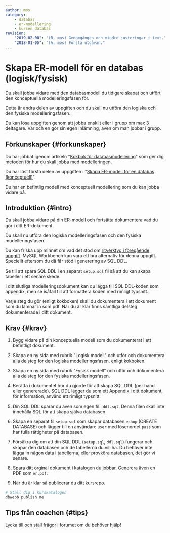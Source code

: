 ```yaml
---
author: mos
category:
    - databas
    - er-modellering
    - kursen databas
revision:
    "2019-02-08": "(B, mos) Genomgången och mindre justeringar i text."
    "2018-01-05": "(A, mos) Första utgåvan."
...
```

Skapa ER-modell för en databas (logisk/fysisk)
==================================

Du skall jobba vidare med den databasmodell du tidigare skapat och utfört den konceptuella modelleringsfasen för.

Detta är andra delen av uppgiften och du skall nu utföra den logiska och den fysiska modelleringsfasen.

Du kan lösa uppgiften genom att jobba enskilt eller i grupp om max 3 deltagare. Var och en gör sin egen inlämning, även om man jobbar i grupp.

<!--more-->



Förkunskaper {#forkunskaper}
-----------------------

Du har jobbat igenom artikeln "[Kokbok för databasmodellering](kunskap/kokbok-for-databasmodellering)" som ger dig metoden för hur du skall jobba med modelleringen.

Du har löst första delen av uppgiften i "[Skapa ER-modell för en databas (konceptuell)](uppgift/skapa-er-modell-for-en-databas-konceptuell)".

Du har en befintlig modell med konceptuell modellering som du kan jobba vidare på.



Introduktion {#intro}
-----------------------

Du skall jobba vidare på din ER-modell och fortsätta dokumentera vad du gör i ditt ER-dokument.

Du skall nu utföra den logiska modelleringsfasen och den fysiska modelleringsfasen.

Du kan friska upp minnet om vad det stod om [ritverktyg i föregående uppgift](uppgift/skapa-er-modell-for-en-databas-konceptuell#ritverktyg). MySQL Workbench kan vara ett bra alternativ för denna uppgift. Speciellt eftersom du då får stöd i generering av SQL DDL.

Se till att spara SQL DDL i en separat `setup.sql` fil så att du kan skapa tabeller i ett senare skede.

I ditt slutliga modelleringsdokument kan du lägga till SQL DDL-koden som appendix, men se isåfall till att formattera koden med rimligt typsnitt.

Varje steg du gör (enligt kokboken) skall du dokumentera i ett dokument som du lämnar in som pdf. När du är klar finns samtliga delsteg dokumenterade i ditt dokument.



Krav {#krav}
-----------------------

1. Bygg vidare på din konceptuella modell som du dokumenterat i ett befintligt dokument.

1. Skapa en ny sida med rubrik "Logisk modell" och utför och dokumentera alla delsteg för den logiska modelleringsfasen, enligt kokboken.

1. Skapa en ny sida med rubrik "Fysisk modell" och utför och dokumentera alla delsteg för den fysiska modelleringsfasen.

1. Berätta i dokumentet hur du gjorde för att skapa SQL DDL (per hand eller genererade). SQL DDL lägger du som ett Appendix i ditt dokument, för information, använd ett rimligt typsnitt.

1. Din SQL DDL sparar du även som egen fil i `ddl.sql`. Denna filen skall inte innehålla SQL för att skapa själva databasen.

1. Skapa en separat fil `setup.sql` som skapar databasen `eshop` (CREATE DATABASE) och lägger till en användare `user` med lösenordet `pass` som har fulla rättigheter på databasen.

1. Försäkra dig om att din SQL DDL (`setup.sql`, `ddl.sql`) fungerar och skapar den databasen och de tabellerna du vill ha. Du behöver inte lägga in någon data i tabellerna, eller provköra databasen, det gör vi senare.

1. Spara ditt orginal dokument i katalogen du jobbar. Generera även en PDF som `er.pdf`.

1. När du är klar så publicerar du ditt kursrepo.

```bash
# Ställ dig i kurskatalogen
dbwebb publish me
```



Tips från coachen {#tips}
-----------------------

Lycka till och ställ frågor i forumet om du behöver hjälp!
